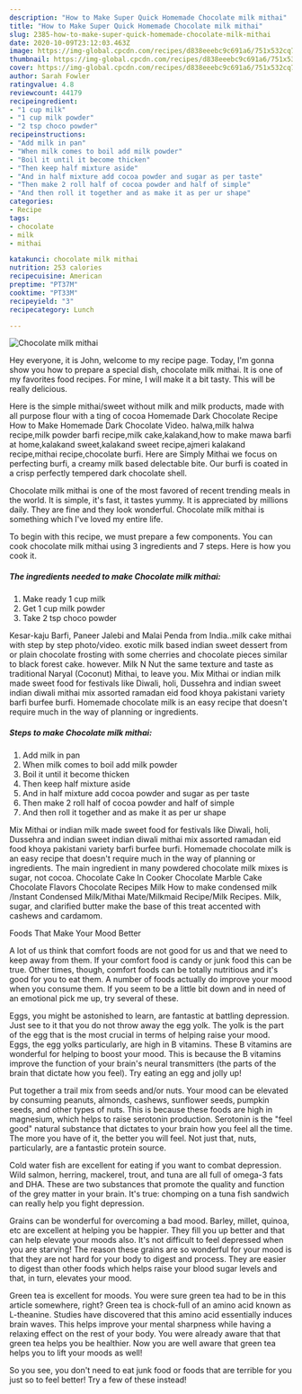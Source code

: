 ```yaml
---
description: "How to Make Super Quick Homemade Chocolate milk mithai"
title: "How to Make Super Quick Homemade Chocolate milk mithai"
slug: 2385-how-to-make-super-quick-homemade-chocolate-milk-mithai
date: 2020-10-09T23:12:03.463Z
image: https://img-global.cpcdn.com/recipes/d838eeebc9c691a6/751x532cq70/chocolate-milk-mithai-recipe-main-photo.jpg
thumbnail: https://img-global.cpcdn.com/recipes/d838eeebc9c691a6/751x532cq70/chocolate-milk-mithai-recipe-main-photo.jpg
cover: https://img-global.cpcdn.com/recipes/d838eeebc9c691a6/751x532cq70/chocolate-milk-mithai-recipe-main-photo.jpg
author: Sarah Fowler
ratingvalue: 4.8
reviewcount: 44179
recipeingredient:
- "1 cup milk"
- "1 cup milk powder"
- "2 tsp choco powder"
recipeinstructions:
- "Add milk in pan"
- "When milk comes to boil add milk powder"
- "Boil it until it become thicken"
- "Then keep half mixture aside"
- "And in half mixture add cocoa powder and sugar as per taste"
- "Then make 2 roll half of cocoa powder and half of simple"
- "And then roll it together and as make it as per ur shape"
categories:
- Recipe
tags:
- chocolate
- milk
- mithai

katakunci: chocolate milk mithai 
nutrition: 253 calories
recipecuisine: American
preptime: "PT37M"
cooktime: "PT33M"
recipeyield: "3"
recipecategory: Lunch

---
```



![Chocolate milk mithai](https://img-global.cpcdn.com/recipes/d838eeebc9c691a6/751x532cq70/chocolate-milk-mithai-recipe-main-photo.jpg)

Hey everyone, it is John, welcome to my recipe page. Today, I'm gonna show you how to prepare a special dish, chocolate milk mithai. It is one of my favorites food recipes. For mine, I will make it a bit tasty. This will be really delicious.

Here is the simple mithai/sweet without milk and milk products, made with all purpose flour with a ting of cocoa Homemade Dark Chocolate Recipe How to Make Homemade Dark Chocolate Video. halwa,milk halwa recipe,milk powder barfi recipe,milk cake,kalakand,how to make mawa barfi at home,kalakand sweet,kalakand sweet recipe,ajmeri kalakand recipe,mithai recipe,chocolate burfi. Here are Simply Mithai we focus on perfecting burfi, a creamy milk based delectable bite. Our burfi is coated in a crisp perfectly tempered dark chocolate shell.

Chocolate milk mithai is one of the most favored of recent trending meals in the world. It is simple, it's fast, it tastes yummy. It is appreciated by millions daily. They are fine and they look wonderful. Chocolate milk mithai is something which I've loved my entire life.


To begin with this recipe, we must prepare a few components. You can cook chocolate milk mithai using 3 ingredients and 7 steps. Here is how you cook it.

<!--inarticleads1-->

##### The ingredients needed to make Chocolate milk mithai:

1. Make ready 1 cup milk
1. Get 1 cup milk powder
1. Take 2 tsp choco powder


Kesar-kaju Barfi, Paneer Jalebi and Malai Penda from India..milk cake mithai with step by step photo/video. exotic milk based indian sweet dessert from or plain chocolate frosting with some cherries and chocolate pieces similar to black forest cake. however. Milk N Nut the same texture and taste as traditional Naryal (Coconut) Mithai, to leave you. Mix Mithai or indian milk made sweet food for festivals like Diwali, holi, Dussehra and indian sweet indian diwali mithai mix assorted ramadan eid food khoya pakistani variety barfi burfee burfi. Homemade chocolate milk is an easy recipe that doesn&#39;t require much in the way of planning or ingredients. 

<!--inarticleads2-->

##### Steps to make Chocolate milk mithai:

1. Add milk in pan
1. When milk comes to boil add milk powder
1. Boil it until it become thicken
1. Then keep half mixture aside
1. And in half mixture add cocoa powder and sugar as per taste
1. Then make 2 roll half of cocoa powder and half of simple
1. And then roll it together and as make it as per ur shape


Mix Mithai or indian milk made sweet food for festivals like Diwali, holi, Dussehra and indian sweet indian diwali mithai mix assorted ramadan eid food khoya pakistani variety barfi burfee burfi. Homemade chocolate milk is an easy recipe that doesn&#39;t require much in the way of planning or ingredients. The main ingredient in many powdered chocolate milk mixes is sugar, not cocoa. Chocolate Cake In Cooker Chocolate Marble Cake Chocolate Flavors Chocolate Recipes Milk How to make condensed milk /Instant Condensed Milk/Mithai Mate/Milkmaid Recipe/Milk Recipes. Milk, sugar, and clarified butter make the base of this treat accented with cashews and cardamom. 

Foods That Make Your Mood Better


A lot of us think that comfort foods are not good for us and that we need to keep away from them. If your comfort food is candy or junk food this can be true. Other times, though, comfort foods can be totally nutritious and it's good for you to eat them. A number of foods actually do improve your mood when you consume them. If you seem to be a little bit down and in need of an emotional pick me up, try several of these.

Eggs, you might be astonished to learn, are fantastic at battling depression. Just see to it that you do not throw away the egg yolk. The yolk is the part of the egg that is the most crucial in terms of helping raise your mood. Eggs, the egg yolks particularly, are high in B vitamins. These B vitamins are wonderful for helping to boost your mood. This is because the B vitamins improve the function of your brain's neural transmitters (the parts of the brain that dictate how you feel). Try eating an egg and jolly up!

Put together a trail mix from seeds and/or nuts. Your mood can be elevated by consuming peanuts, almonds, cashews, sunflower seeds, pumpkin seeds, and other types of nuts. This is because these foods are high in magnesium, which helps to raise serotonin production. Serotonin is the "feel good" natural substance that dictates to your brain how you feel all the time. The more you have of it, the better you will feel. Not just that, nuts, particularly, are a fantastic protein source.

Cold water fish are excellent for eating if you want to combat depression. Wild salmon, herring, mackerel, trout, and tuna are all full of omega-3 fats and DHA. These are two substances that promote the quality and function of the grey matter in your brain. It's true: chomping on a tuna fish sandwich can really help you fight depression. 

Grains can be wonderful for overcoming a bad mood. Barley, millet, quinoa, etc are excellent at helping you be happier. They fill you up better and that can help elevate your moods also. It's not difficult to feel depressed when you are starving! The reason these grains are so wonderful for your mood is that they are not hard for your body to digest and process. They are easier to digest than other foods which helps raise your blood sugar levels and that, in turn, elevates your mood.

Green tea is excellent for moods. You were sure green tea had to be in this article somewhere, right? Green tea is chock-full of an amino acid known as L-theanine. Studies have discovered that this amino acid essentially induces brain waves. This helps improve your mental sharpness while having a relaxing effect on the rest of your body. You were already aware that that green tea helps you be healthier. Now you are well aware that green tea helps you to lift your moods as well!

So you see, you don't need to eat junk food or foods that are terrible for you just so to feel better! Try a few of these instead!


